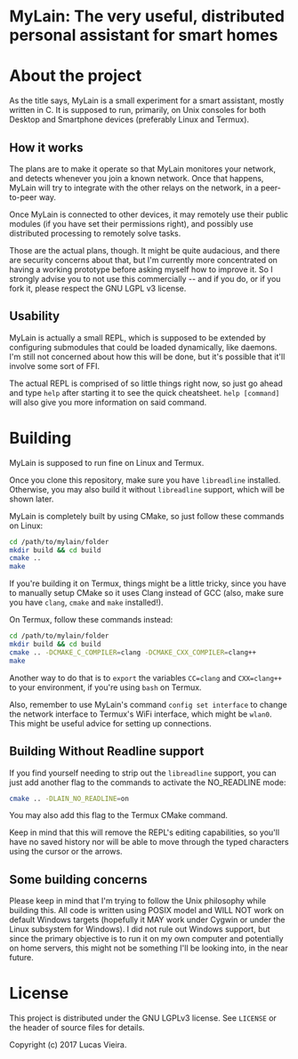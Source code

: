 MyLain: The very useful, distributed personal assistant for smart homes
======

# About the project
As the title says, MyLain is a small experiment for a smart assistant, mostly written in C.
It is supposed to run, primarily, on Unix consoles for both Desktop and
Smartphone devices (preferably Linux and Termux).

## How it works
The plans are to make it operate so that MyLain monitores your network, and detects whenever you join a known network. Once that happens, MyLain will try to integrate with the other relays on the network, in a peer-to-peer way.

Once MyLain is connected to other devices, it may remotely use their public modules (if you have set their permissions right), and possibly use distributed processing to remotely solve tasks.

Those are the actual plans, though. It might be quite audacious, and there are security concerns about that, but I'm currently more concentrated on having a working prototype before asking myself how to improve it. So I strongly advise you to not use this commercially -- and if you do, or if you fork it, please respect the GNU LGPL v3 license.

## Usability
MyLain is actually a small REPL, which is supposed to be extended by configuring submodules that could be loaded dynamically, like daemons. I'm still not concerned about how this will be done, but it's possible that it'll involve some sort of FFI.

The actual REPL is comprised of so little things right now, so just go ahead and type `help` after starting it to see the quick cheatsheet. `help [command]` will also give you more information on said command.

# Building
MyLain is supposed to run fine on Linux and Termux.

Once you clone this repository, make sure you have `libreadline` installed. Otherwise, you may also build it without `libreadline` support, which will be shown later.

MyLain is completely built by using CMake, so just follow these commands on Linux:

```bash
cd /path/to/mylain/folder
mkdir build && cd build
cmake ..
make
```

If you're building it on Termux, things might be a little tricky, since you have to manually setup CMake so it uses Clang instead of GCC (also, make sure you have `clang`, `cmake` and `make` installed!).

On Termux, follow these commands instead:

```bash
cd /path/to/mylain/folder
mkdir build && cd build
cmake .. -DCMAKE_C_COMPILER=clang -DCMAKE_CXX_COMPILER=clang++
make
```

Another way to do that is to `export` the variables `CC=clang` and `CXX=clang++` to your environment, if you're using `bash` on Termux.

Also, remember to use MyLain's command `config set interface` to change the network interface to Termux's WiFi interface, which might be `wlan0`. This might be useful advice for setting up connections.

## Building Without Readline support
If you find yourself needing to strip out the `libreadline` support, you can just add another flag to the commands to activate the NO_READLINE mode:

```bash
cmake .. -DLAIN_NO_READLINE=on
```

You may also add this flag to the Termux CMake command.

Keep in mind that this will remove the REPL's editing capabilities, so you'll have no saved history nor will be able to move through the typed characters using the cursor or the arrows.

## Some building concerns
Please keep in mind that I'm trying to follow the Unix philosophy while building this. All code is written using POSIX model and WILL NOT work on default Windows targets (hopefully it MAY work under Cygwin or under the Linux subsystem for Windows). I did not rule out Windows support, but since the primary objective is to run it on my own computer and potentially on home servers, this might not be something I'll be looking into, in the near future.

# License
This project is distributed under the GNU LGPLv3 license. See `LICENSE` or the header of source files for details.

Copyright (c) 2017 Lucas Vieira.
